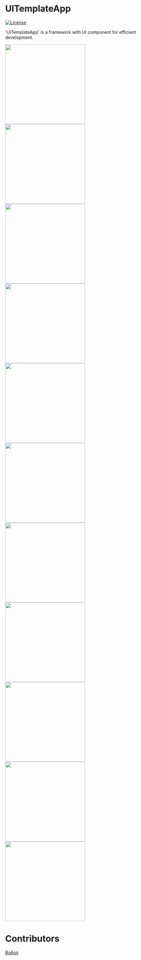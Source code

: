 
# UITemplateApp
  

[![License](https://img.shields.io/badge/license-MIT-blue.svg?style=flat)](http://opensource.org/licenses/MIT "Feel free to contribute.")

'UITemplateApp' is a framework with UI component for efficient development.    


<img width=256px src="https://github.com/gwh111/UITemplateApp/blob/master/screenshot/img1.png?raw=true" >    
<img width=256px src="https://github.com/gwh111/UITemplateApp/blob/master/screenshot/img2.png?raw=true" >    
<img width=256px src="https://github.com/gwh111/UITemplateApp/blob/master/screenshot/img3.png?raw=true" >   
<img width=256px src="https://github.com/gwh111/UITemplateApp/blob/master/screenshot/img4.png?raw=true" >    
<img width=256px src="https://github.com/gwh111/UITemplateApp/blob/master/screenshot/img5.png?raw=true" >    
<img width=256px src="https://github.com/gwh111/UITemplateApp/blob/master/screenshot/img6.png?raw=true" >    
<img width=256px src="https://github.com/gwh111/UITemplateApp/blob/master/screenshot/img7.png?raw=true" >    
<img width=256px src="https://github.com/gwh111/UITemplateApp/blob/master/screenshot/img8.png?raw=true" >  

<img width=256px src="https://github.com/gwh111/UITemplateApp/blob/master/screenshot/img9.png?raw=true" >  
<img width=256px src="https://github.com/gwh111/UITemplateApp/blob/master/screenshot/img10.png?raw=true" >  
<img width=256px src="https://github.com/gwh111/UITemplateApp/blob/master/screenshot/img11.png?raw=true" >  

# Contributors

[BoAsir](https://github.com/BoAsir)

